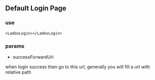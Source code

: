 ## Default Login Page

### use

``
<LamboLogin></LamboLogin>
``

### params

- successForwardUrl 
    
when login success then go to this url, generally you will fill a url with relative path